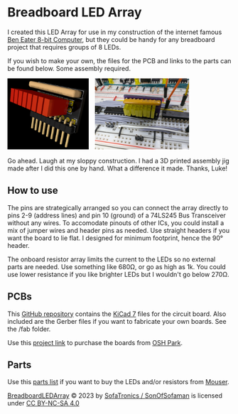 # Breadboard LED Array

I created this LED Array for use in my construction of the internet famous [Ben Eater 8-bit Computer](https://eater.net/8bit), but they could be handy for any breadboard project that requires groups of 8 LEDs.

If you wish to make your own, the files for the PCB and links to the parts can be found below. Some assembly required.

<img src="artwork/3d-view-bg-blk.png" height="160" style="margin-right:10px;" /> <img src="artwork/in-situ.png" height="160" />

Go ahead. Laugh at my sloppy construction. I had a 3D printed assembly jig made after I did this one by hand. What a difference it made. Thanks, Luke!

## How to use

The pins are strategically arranged so you can connect the array directly to pins 2-9 (address lines) and pin 10 (ground) of a 74LS245 Bus Transceiver without any wires. To accomodate pinouts of other ICs, you could install a mix of jumper wires and header pins as needed. Use straight headers if you want the board to lie flat. I designed for minimum footprint, hence the 90° header.

The onboard resistor array limits the current to the LEDs so no external parts are needed. Use something like 680Ω, or go as high as 1k. You could use lower resistance if you like brighter LEDs but I wouldn't go below 270Ω.

## PCBs

This [GitHub repository](https://github.com/SonOfSofaman/BreadboardLEDArray) contains the [KiCad 7](https://www.kicad.org/) files for the circuit board. Also included are the Gerber files if you want to fabricate your own boards. See the /fab folder.

Use this [project link](https://oshpark.com/shared_projects/hIeStv3n) to purchase the boards from [OSH Park](https://oshpark.com/).

## Parts

Use this [parts list](https://www.mouser.com/ProjectManager/ProjectDetail.aspx?AccessID=65f5e81664) if you want to buy the LEDs and/or resistors from [Mouser](https://mouser.com).

[BreadboardLEDArray](https://github.com/SonOfSofaman/BreadboardLEDArray) © 2023 by [SofaTronics / SonOfSofaman](https://sofatronics.io/) is licensed under [CC BY-NC-SA 4.0](https://creativecommons.org/licenses/by-nc-sa/4.0/?ref=chooser-v1)
